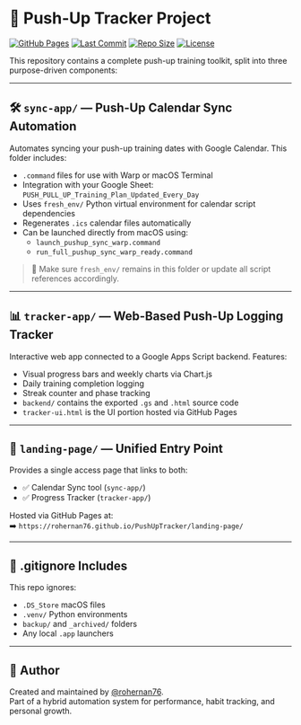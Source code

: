 # 💪 Push-Up Tracker Project
[![GitHub Pages](https://img.shields.io/badge/Launch-WebApp-blue?logo=github)](https://rohernan76.github.io/PushUpTracker/landing-page/)
[![Last Commit](https://img.shields.io/github/last-commit/rohernan76/PushUpTracker)](https://github.com/rohernan76/PushUpTracker)
[![Repo Size](https://img.shields.io/github/repo-size/rohernan76/PushUpTracker)](https://github.com/rohernan76/PushUpTracker)
[![License](https://img.shields.io/github/license/rohernan76/PushUpTracker)](LICENSE)

This repository contains a complete push-up training toolkit, split into three purpose-driven components:

---

## 🛠 `sync-app/` — Push-Up Calendar Sync Automation

Automates syncing your push-up training dates with Google Calendar. This folder includes:

- `.command` files for use with Warp or macOS Terminal
- Integration with your Google Sheet: `PUSH_PULL_UP_Training_Plan_Updated_Every_Day`
- Uses `fresh_env/` Python virtual environment for calendar script dependencies
- Regenerates `.ics` calendar files automatically
- Can be launched directly from macOS using:
  - `launch_pushup_sync_warp.command`
  - `run_full_pushup_sync_warp_ready.command`

> 📌 Make sure `fresh_env/` remains in this folder or update all script references accordingly.

---

## 📊 `tracker-app/` — Web-Based Push-Up Logging Tracker

Interactive web app connected to a Google Apps Script backend. Features:

- Visual progress bars and weekly charts via Chart.js
- Daily training completion logging
- Streak counter and phase tracking
- `backend/` contains the exported `.gs` and `.html` source code
- `tracker-ui.html` is the UI portion hosted via GitHub Pages

---

## 🚀 `landing-page/` — Unified Entry Point

Provides a single access page that links to both:

- ✅ Calendar Sync tool (`sync-app/`)
- ✅ Progress Tracker (`tracker-app/`)

Hosted via GitHub Pages at:  
➡️ `https://rohernan76.github.io/PushUpTracker/landing-page/`

---

## 🧼 .gitignore Includes

This repo ignores:
- `.DS_Store` macOS files
- `.venv/` Python environments
- `backup/` and `_archived/` folders
- Any local `.app` launchers

---

## 🧭 Author

Created and maintained by [@rohernan76](https://github.com/rohernan76).  
Part of a hybrid automation system for performance, habit tracking, and personal growth.

